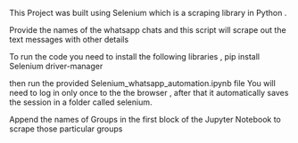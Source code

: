 This Project was built using Selenium which is a scraping library in Python . 

Provide the names of the whatsapp chats and this script will scrape out the text messages with other details 



To run the code you need to install the following libraries , 
pip install Selenium driver-manager

then run the provided Selenium_whatsapp_automation.ipynb file 
You will need to log in only once to the the browser , after that it automatically saves the session in a folder called selenium. 

Append the names of Groups in the first block of the Jupyter Notebook to scrape those particular groups 
